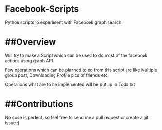 Facebook-Scripts
================

Python scripts to experiment with Facebook graph search.

##Overview
=======================================================
Will try to make a Script which can be used to do most of the facebook actions using graph API.

Few operations which can be planned to do from this script are like Multiple group post, 
Downloading Profile pics of friends etc.

Operations what are to be implemented will be put up in Todo.txt


##Contributions
====================================================
No code is perfect, so feel free to send me a pull request or create a git issue :)




